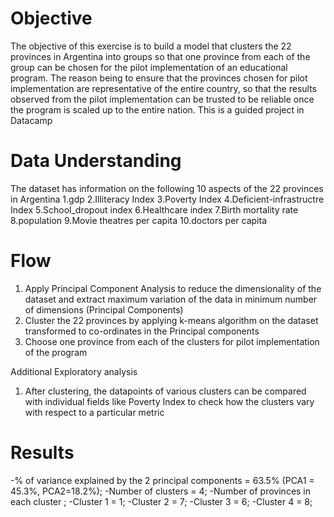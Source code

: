 # Objective
  The objective of this exercise is to build a model that clusters the 22 provinces in Argentina into groups
  so that one province from each of the group can be chosen for the pilot implementation of an educational program.
  The reason being to ensure that the provinces chosen for pilot implementation are representative of the entire country, 
  so that the results observed from the pilot implementation can be trusted to be reliable once the program is scaled up to the entire     nation.
  This is a guided project in Datacamp

# Data Understanding
The dataset has information on the following 10 aspects of the 22 provinces in Argentina
  1.gdp
  2.Illiteracy Index
  3.Poverty Index
  4.Deficient-infrastructre Index
  5.School_dropout index
  6.Healthcare index
  7.Birth mortality rate
  8.population
  9.Movie theatres per capita
  10.doctors per capita

# Flow
  1. Apply Principal Component Analysis to reduce the dimensionality of the dataset and extract maximum variation of the data in minimum      number of dimensions (Principal Components)
  2. Cluster the 22 provinces by applying k-means algorithm on the dataset transformed to co-ordinates in the Principal components
  3. Choose one province from each of the clusters for pilot implementation of the program

Additional Exploratory analysis
  1. After clustering, the datapoints of various clusters can be compared with individual fields like Poverty Index to check how the          clusters vary with respect to a particular metric

# Results
  -% of variance explained by the 2 principal components = 63.5% (PCA1 = 45.3%, PCA2=18.2%);
  -Number of clusters = 4;
  -Number of provinces in each cluster ;
  -Cluster 1 = 1;
  -Cluster 2 = 7;
  -Cluster 3 = 6;
  -Cluster 4 = 8;







